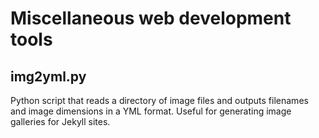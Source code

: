 # Miscellaneous web development tools

## img2yml.py

Python script that reads a directory of image files and outputs filenames and
image dimensions in a YML format. Useful for generating image galleries for
Jekyll sites.
